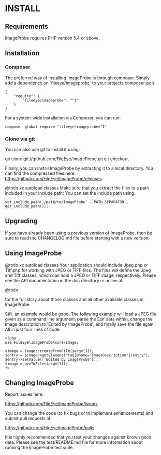 # INSTALL


## Requirements

ImageProbe requires PHP version 5.4 or above.


## Installation

### Composer

The preferred way of installing ImageProbe is through composer. Simply add a
dependency on ´fileeye/imageprobe´ to your projects composer.json.

    {
        "require": {
            "fileeye/imageprobe": "^1"
        }
    }

For a system-wide installation via Composer, you can run:

    composer global require "fileeye/imageprobe=^1"


### Clone via git

You can also use git to install it using:

  git clone git://github.com/FileEye/ImageProbe.git
  git checkout <tag name>

Finally, you can install ImageProbe by extracting it to a local directory. You can
find the compressed files here: https://github.com/FileEye/ImageProbe/releases.

@todo xx autoload classes
Make sure that you extract the files to a path included in your include path:
You can set the include path using.

    set_include_path('/path/to/ImageProbe' . PATH_SEPARATOR . get_include_path());


## Upgrading

If you have already been using a previous version of ImageProbe, then be sure to
read the CHANGELOG.md file before starting with a new version.


## Using ImageProbe

@todo xx autoload classes
Your application should include Jpeg.php or Tiff.php for working
with JPEG or TIFF files.  The files will define the Jpeg and
Tiff classes, which can hold a JPEG or TIFF image, respectively.
Please see the API documentation in the doc directory or online at

  @todo

for the full story about those classes and all other available classes in
ImageProbe.

Still, an example would be good.  The following example will load a JPEG file
given as a command line argument, parse the Exif data within, change the image
description to 'Edited by ImageProbe', and finally save the file again.
All in just four lines of code:

  ```php5
  <?php
  use FileEye\ImageProbe\core\Image;

  $image = Image::createFromFile($argv[1]);
  $entry = $image->getElement("tag[@name='ImageDescription']/entry");
  $entry->setValue(['Edited by ImageProbe']);
  $image->saveToFile($argv[1]);
  ?>
  ```

## Changing ImageProbe

Report issues here:

  https://github.com/FileEye/ImageProbe/issues

You can change the code (to fix bugs or to implement enhancements) and submit
pull requests at

  https://github.com/FileEye/ImageProbe/pulls

It is highly recommended that you test your changes against known good data.
Please see the test/README.md file for more information about running the
ImageProbe test suite.
